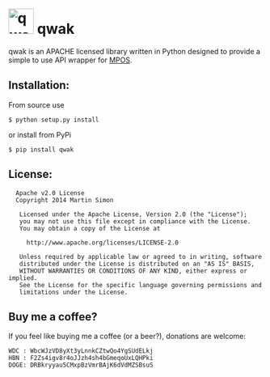 <h1><img src="https://raw.github.com/c0ding/qwak/master/doc/qwak.png" height=50 alt="qwak" title="qwak"> qwak</h1>

qwak is an APACHE licensed library written in Python designed to provide a simple to use API wrapper for [MPOS](https://github.com/MPOS/php-mpos).

## Installation:

From source use

    $ python setup.py install

or install from PyPi

    $ pip install qwak

## License:

```
  Apache v2.0 License
  Copyright 2014 Martin Simon

   Licensed under the Apache License, Version 2.0 (the "License");
   you may not use this file except in compliance with the License.
   You may obtain a copy of the License at

     http://www.apache.org/licenses/LICENSE-2.0

   Unless required by applicable law or agreed to in writing, software
   distributed under the License is distributed on an "AS IS" BASIS,
   WITHOUT WARRANTIES OR CONDITIONS OF ANY KIND, either express or implied.
   See the License for the specific language governing permissions and
   limitations under the License.

```

## Buy me a coffee?

If you feel like buying me a coffee (or a beer?), donations are welcome:

```
WDC : WbcWJzVD8yXt3yLnnkCZtwQo4YgSUdELkj
HBN : F2Zs4igv8r4oJJzh4sh4bGmeqoUxLQHPki
DOGE: DRBkryyau5CMxpBzVmrBAjK6dVdMZSBsuS
```
